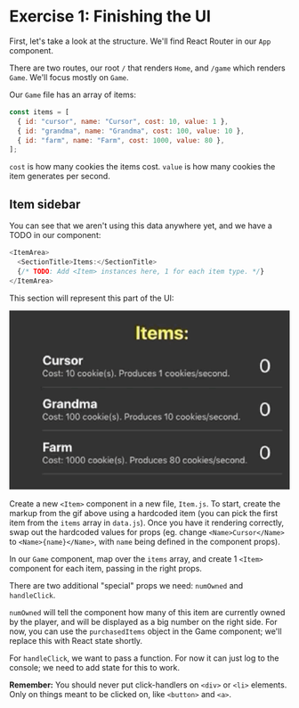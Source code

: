 # Exercise 1: Finishing the UI

First, let's take a look at the structure. We'll find React Router in our `App` component.

There are two routes, our root `/` that renders `Home`, and `/game` which renders `Game`. We'll focus mostly on `Game`.

Our `Game` file has an array of items:

```js
const items = [
  { id: "cursor", name: "Cursor", cost: 10, value: 1 },
  { id: "grandma", name: "Grandma", cost: 100, value: 10 },
  { id: "farm", name: "Farm", cost: 1000, value: 80 },
];
```

`cost` is how many cookies the items cost. `value` is how many cookies the item generates per second.

## Item sidebar

You can see that we aren't using this data anywhere yet, and we have a TODO in our component:

```js
<ItemArea>
  <SectionTitle>Items:</SectionTitle>
  {/* TODO: Add <Item> instances here, 1 for each item type. */}
</ItemArea>
```

This section will represent this part of the UI:

![working demo](../__lecture/assets/items.png)

Create a new `<Item>` component in a new file, `Item.js`. To start, create the markup from the gif above using a hardcoded item (you can pick the first item from the `items` array in `data.js`). Once you have it rendering correctly, swap out the hardcoded values for props (eg. change `<Name>Cursor</Name>` to `<Name>{name}</Name>`, with `name` being defined in the component props).

In our `Game` component, map over the `items` array, and create 1 `<Item>` component for each item, passing in the right props.

There are two additional "special" props we need: `numOwned` and `handleClick`.

`numOwned` will tell the component how many of this item are currently owned by the player, and will be displayed as a big number on the right side. For now, you can use the `purchasedItems` object in the Game component; we'll replace this with React state shortly.

For `handleClick`, we want to pass a function. For now it can just log to the console; we need to add state for this to work.

**Remember:** You should never put click-handlers on `<div>` or `<li>` elements. Only on things meant to be clicked on, like `<button>` and `<a>`.
